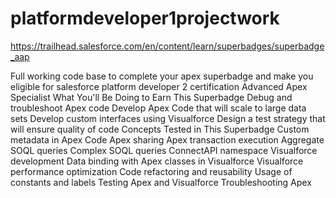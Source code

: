 # platformdeveloper1projectwork

https://trailhead.salesforce.com/en/content/learn/superbadges/superbadge_aap

Full working code base to  complete  your apex superbadge and make you eligible for salesforce platform developer 2 certification
Advanced Apex Specialist
What You'll Be Doing to Earn This Superbadge
Debug and troubleshoot Apex code
Develop Apex Code that will scale to large data sets
Develop custom interfaces using Visualforce
Design a test strategy that will ensure quality of code
Concepts Tested in This Superbadge
Custom metadata in Apex Code
Apex sharing
Apex transaction execution
Aggregate SOQL queries
Complex SOQL queries
ConnectAPI namespace
Visualforce development
Data binding with Apex classes in Visualforce
Visualforce performance optimization
Code refactoring and reusability
Usage of constants and labels
Testing Apex and Visualforce
Troubleshooting Apex
